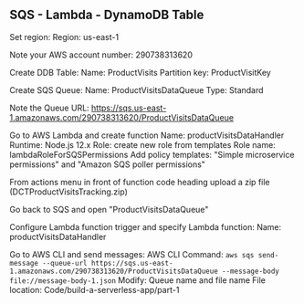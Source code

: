 ## SQS - Lambda - DynamoDB Table ##

Set region:
    Region: us-east-1

Note your AWS account number: 290738313620 

Create DDB Table:
	Name: ProductVisits
	Partition key: ProductVisitKey
	
Create SQS Queue:
	Name: ProductVisitsDataQueue
	Type: Standard
	
Note the Queue URL: https://sqs.us-east-1.amazonaws.com/290738313620/ProductVisitsDataQueue

Go to AWS Lambda and create function
	Name: productVisitsDataHandler
	Runtime: Node.js 12.x
	Role: create new role from templates
	Role name: lambdaRoleForSQSPermissions
	Add policy templates: "Simple microservice permissions" and "Amazon SQS poller permissions"
	
From actions menu in front of function code heading upload a zip file (DCTProductVisitsTracking.zip)

Go back to SQS and open "ProductVisitsDataQueue"

Configure Lambda function trigger and specify Lambda function:
    Name: productVisitsDataHandler

Go to AWS CLI and send messages:
    AWS CLI Command: `aws sqs send-message --queue-url https://sqs.us-east-1.amazonaws.com/290738313620/ProductVisitsDataQueue --message-body file://message-body-1.json`
    Modify: Queue name and file name
    File location: Code/build-a-serverless-app/part-1

